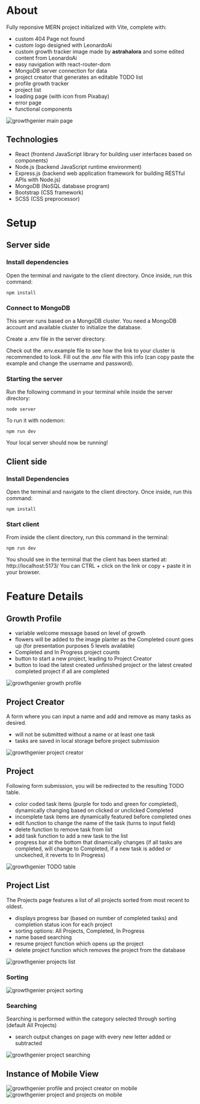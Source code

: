 # About

Fully reponsive MERN project initialized with Vite, complete with:

- custom 404 Page not found
- custom logo designed with LeonardoAi
- custom growth tracker image made by **astrahalora** and some edited content from LeonardoAi 
- easy navigation with react-router-dom
- MongoDB server connection for data
- project creator that generates an editable TODO list
- profile growth tracker
- project list
- loading page (with icon from Pixabay)
- error page
- functional components

![growthgenier main page](https://images2.imgbox.com/c0/35/K22B7pp9_o.jpg)

## Technologies

- React (frontend JavaScript library for building user interfaces based on components)
- Node.js (backend JavaScript runtime environment)
- Express.js (backend web application framework for building RESTful APIs with Node.js)
- MongoDB (NoSQL database program)
- Bootstrap (CSS framework)
- SCSS (CSS preprocessor)

# Setup

## Server side

### Install dependencies

Open the terminal and navigate to the client directory. Once inside, run this command:

```
npm install
```

### Connect to MongoDB

This server runs based on a MongoDB cluster. You need a MongoDB account and available cluster to initialize the database.

Create a .env file in the server directory.

Check out the .env.example file to see how the link to your cluster is recommended to look. Fill out the .env file with this info (can copy paste the example and change the username and password).

### Starting the server

Run the following command in your terminal while inside the server directory:

```
node server
```

To run it with nodemon:

```
npm run dev
```

Your local server should now be running!

## Client side

### Install Dependencies

Open the terminal and navigate to the client directory. Once inside, run this command:

```
npm install
```

### Start client 

From inside the client directory, run this command in the terminal:

```
npm run dev
```

You should see in the terminal that the client has been started at: http://localhost:5173/
You can CTRL + click on the link or copy + paste it in your browser. 

# Feature Details

## Growth Profile

- variable welcome message based on level of growth
- flowers will be added to the image planter as the Completed count goes up (for presentation purposes 5 levels available)
- Completed and In Progress project counts
- button to start a new project, leading to Project Creator
- button to load the latest created unfinished project or the latest created completed project if all are completed

![growthgenier growth profile](https://images2.imgbox.com/78/06/QEa4yIQR_o.jpg)

## Project Creator

A form where you can input a name and add and remove as many tasks as desired. 
- will not be submitted without a name or at least one task
- tasks are saved in local storage before project submission

![growthgenier project creator](https://images2.imgbox.com/e0/a6/Eoimyne3_o.jpg)

## Project

Following form submission, you will be redirected to the resulting TODO table. 
- color coded task items (purple for todo and green for completed), dynamically changing based on clicked or unclicked Completed
- incomplete task items are dynamically featured before completed ones
- edit function to change the name of the task (turns to input field)
- delete function to remove task from list
- add task function to add a new task to the list
- progress bar at the bottom that dinamically changes (if all tasks are completed, will change to Completed, if a new task is added or unckeched, it reverts to In Progress)

![growthgenier TODO table](https://images2.imgbox.com/a3/e8/j9fTUl7o_o.jpg)

## Project List

The Projects page features a list of all projects sorted from most recent to oldest.
- displays progress bar (based on number of completed tasks) and completion status icon for each project
- sorting options: All Projects, Completed, In Progress
- name based searching 
- resume project function which opens up the project
- delete project function which removes the project from the database

![growthgenier projects list](https://images2.imgbox.com/0c/59/BKftvNvM_o.jpg)

### Sorting

![growthgenier project sorting](https://images2.imgbox.com/f5/fa/1VyFEgxq_o.jpg)

### Searching 

Searching is performed within the category selected through sorting (default All Projects)
- search output changes on page with every new letter added or subtracted

![growthgenier project searching](https://images2.imgbox.com/d5/56/aSzHrR2R_o.jpg)

## Instance of Mobile View

![growthgenier profile and project creator on mobile](https://images2.imgbox.com/07/6a/7smeCWGj_o.jpg) 
![growthgenier project and projects on mobile](https://images2.imgbox.com/99/d0/seiFcq2d_o.jpg) 